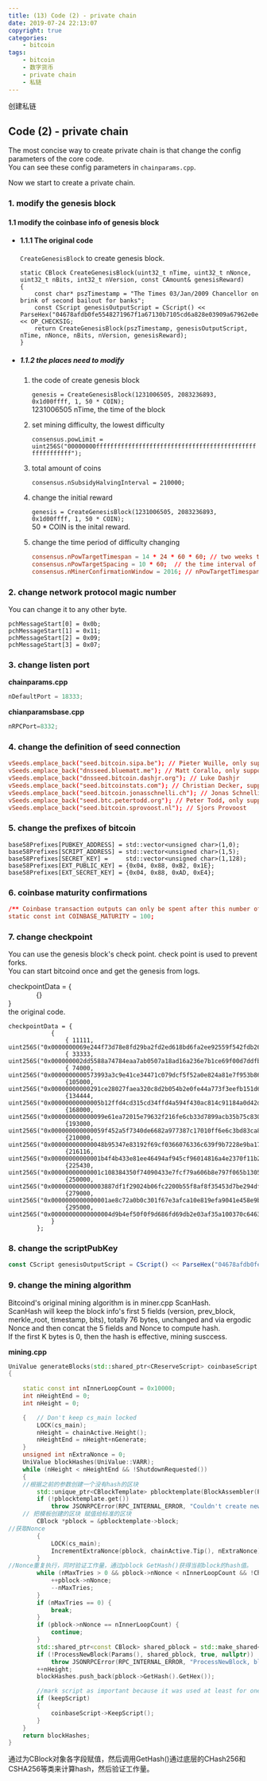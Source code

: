 ```yaml
---
title: (13) Code (2) - private chain
date: 2019-07-24 22:13:07
copyright: true
categories:
    - bitcoin
tags:
    - bitcoin
    - 数字货币
    - private chain
    - 私链
---
```

创建私链

<!-- more -->

## **Code (2) - private chain**

The most concise way to create private chain is that change the config parameters of the core code.     
You can see these config parameters in `chainparams.cpp`. 

Now we start to create a private chain. 

### **1. modify the genesis block**

#### **1.1 modify the coinbase info of genesis block**

+ #### 1.1.1 The original code 

    `CreateGenesisBlock` to create genesis block. 

    ```
    static CBlock CreateGenesisBlock(uint32_t nTime, uint32_t nNonce, uint32_t nBits, int32_t nVersion, const CAmount& genesisReward)
    {
        const char* pszTimestamp = "The Times 03/Jan/2009 Chancellor on brink of second bailout for banks";
        const CScript genesisOutputScript = CScript() << ParseHex("04678afdb0fe5548271967f1a67130b7105cd6a828e03909a67962e0ea1f61deb649f6bc3f4cef38c4f35504e51ec112de5c384df7ba0b8d578a4c702b6bf11d5f") << OP_CHECKSIG;
        return CreateGenesisBlock(pszTimestamp, genesisOutputScript, nTime, nNonce, nBits, nVersion, genesisReward);
    }
    ```

+ ##### 1.1.2 the places need to modify

    1. the code of create genesis block

        `genesis = CreateGenesisBlock(1231006505, 2083236893, 0x1d00ffff, 1, 50 * COIN);`   
        1231006505 nTime, the time of the block 

    2. set mining difficulty, the lowest difficulty 

        `consensus.powLimit = uint256S("00000000ffffffffffffffffffffffffffffffffffffffffffffffffffffffff");` 

    3. total amount of coins 

        `consensus.nSubsidyHalvingInterval = 210000;` 

    4. change the initial reward 

        `genesis = CreateGenesisBlock(1231006505, 2083236893, 0x1d00ffff, 1, 50 * COIN);`   
        50 * COIN is the inital reward. 

    5. change the time period of difficulty changing 

        ```conf
        consensus.nPowTargetTimespan = 14 * 24 * 60 * 60; // two weeks to change difficulty
        consensus.nPowTargetSpacing = 10 * 60;  // the time interval of per block.
        consensus.nMinerConfirmationWindow = 2016; // nPowTargetTimespan / nPowTargetSpacing
        ```



### **2. change network protocol magic number**

You can change it to any other byte. 

```
pchMessageStart[0] = 0x0b;
pchMessageStart[1] = 0x11;
pchMessageStart[2] = 0x09;
pchMessageStart[3] = 0x07;
```



### **3. change listen port**

**chainparams.cpp**

```cpp
nDefaultPort = 18333;
```

**chianparamsbase.cpp**

```cpp
nRPCPort=8332;
```



### **4. change the definition of seed connection**

```conf
vSeeds.emplace_back("seed.bitcoin.sipa.be"); // Pieter Wuille, only supports x1, x5, x9, and xd
vSeeds.emplace_back("dnsseed.bluematt.me"); // Matt Corallo, only supports x9
vSeeds.emplace_back("dnsseed.bitcoin.dashjr.org"); // Luke Dashjr
vSeeds.emplace_back("seed.bitcoinstats.com"); // Christian Decker, supports x1 - xf
vSeeds.emplace_back("seed.bitcoin.jonasschnelli.ch"); // Jonas Schnelli, only supports x1, x5, x9, and xd
vSeeds.emplace_back("seed.btc.petertodd.org"); // Peter Todd, only supports x1, x5, x9, and xd
vSeeds.emplace_back("seed.bitcoin.sprovoost.nl"); // Sjors Provoost
```


### **5. change the prefixes of bitcoin**

```
base58Prefixes[PUBKEY_ADDRESS] = std::vector<unsigned char>(1,0);
base58Prefixes[SCRIPT_ADDRESS] = std::vector<unsigned char>(1,5);
base58Prefixes[SECRET_KEY] =     std::vector<unsigned char>(1,128);
base58Prefixes[EXT_PUBLIC_KEY] = {0x04, 0x88, 0xB2, 0x1E};
base58Prefixes[EXT_SECRET_KEY] = {0x04, 0x88, 0xAD, 0xE4};
```


### **6. coinbase maturity confirmations**

```conf
/** Coinbase transaction outputs can only be spent after this number of new blocks (network rule) */
static const int COINBASE_MATURITY = 100;
```


### **7. change checkpoint**

You can use the genesis block's check point. check point is used to prevent forks.  
You can start bitcoind once and get the genesis from logs. 

checkpointData = {  
&emsp;&emsp;&emsp;&emsp;{}  
}   
the original code.

```
checkpointData = {
            {
                { 11111, uint256S("0x0000000069e244f73d78e8fd29ba2fd2ed618bd6fa2ee92559f542fdb26e7c1d")},
                { 33333, uint256S("0x000000002dd5588a74784eaa7ab0507a18ad16a236e7b1ce69f00d7ddfb5d0a6")},
                { 74000, uint256S("0x0000000000573993a3c9e41ce34471c079dcf5f52a0e824a81e7f953b8661a20")},
                {105000, uint256S("0x00000000000291ce28027faea320c8d2b054b2e0fe44a773f3eefb151d6bdc97")},
                {134444, uint256S("0x00000000000005b12ffd4cd315cd34ffd4a594f430ac814c91184a0d42d2b0fe")},
                {168000, uint256S("0x000000000000099e61ea72015e79632f216fe6cb33d7899acb35b75c8303b763")},
                {193000, uint256S("0x000000000000059f452a5f7340de6682a977387c17010ff6e6c3bd83ca8b1317")},
                {210000, uint256S("0x000000000000048b95347e83192f69cf0366076336c639f9b7228e9ba171342e")},
                {216116, uint256S("0x00000000000001b4f4b433e81ee46494af945cf96014816a4e2370f11b23df4e")},
                {225430, uint256S("0x00000000000001c108384350f74090433e7fcf79a606b8e797f065b130575932")},
                {250000, uint256S("0x000000000000003887df1f29024b06fc2200b55f8af8f35453d7be294df2d214")},
                {279000, uint256S("0x0000000000000001ae8c72a0b0c301f67e3afca10e819efa9041e458e9bd7e40")},
                {295000, uint256S("0x00000000000000004d9b4ef50f0f9d686fd69db2e03af35a100370c64632a983")},
            }
        };
```



### **8. change the scriptPubKey**

```js
const CScript genesisOutputScript = CScript() << ParseHex("04678afdb0fe5548271967f1a67130b7105cd6a828e03909a67962e0ea1f61deb649f6bc3f4cef38c4f35504e51ec112de5c384df7ba0b8d578a4c702b6bf11d5f") << OP_CHECKSIG;
```



### **9. change the mining algorithm**

Bitcoind's original mining algorithm is in miner.cpp ScanHash.   
ScanHash will keep the block info's first 5 fields (version, prev_block, merkle_root, timestamp, bits), totally 76 bytes, unchanged and via ergodic Nonce and then concat the 5 fields and Nonce to compute hash.   
If the first K bytes is 0, then the hash is effective, mining susccess. 

**mining.cpp**

```cpp
UniValue generateBlocks(std::shared_ptr<CReserveScript> coinbaseScript, int nGenerate, uint64_t nMaxTries, bool keepScript)
{
	
    static const int nInnerLoopCount = 0x10000;
    int nHeightEnd = 0;
    int nHeight = 0;

    {   // Don't keep cs_main locked
        LOCK(cs_main);
        nHeight = chainActive.Height();
        nHeightEnd = nHeight+nGenerate;
    }
    unsigned int nExtraNonce = 0;
    UniValue blockHashes(UniValue::VARR);
    while (nHeight < nHeightEnd && !ShutdownRequested())
    {
	//根据之前的参数创建一个没有hash的区块
        std::unique_ptr<CBlockTemplate> pblocktemplate(BlockAssembler(Params()).CreateNewBlock(coinbaseScript->reserveScript));
        if (!pblocktemplate.get())
            throw JSONRPCError(RPC_INTERNAL_ERROR, "Couldn't create new block");
	// 把模板创建的区块 赋值给标准的区块
        CBlock *pblock = &pblocktemplate->block;
//获取Nonce
        {
            LOCK(cs_main);
            IncrementExtraNonce(pblock, chainActive.Tip(), nExtraNonce);
        }
//Nonce重复执行，同时验证工作量，通过pblock GetHash()获得当前block的hash值。
        while (nMaxTries > 0 && pblock->nNonce < nInnerLoopCount && !CheckProofOfWork(pblock->GetHash(), pblock->nBits, Params().GetConsensus())) {
            ++pblock->nNonce;
            --nMaxTries;
        }
        if (nMaxTries == 0) {
            break;
        }
        if (pblock->nNonce == nInnerLoopCount) {
            continue;
        }
        std::shared_ptr<const CBlock> shared_pblock = std::make_shared<const CBlock>(*pblock);
        if (!ProcessNewBlock(Params(), shared_pblock, true, nullptr))
            throw JSONRPCError(RPC_INTERNAL_ERROR, "ProcessNewBlock, block not accepted");
        ++nHeight;
        blockHashes.push_back(pblock->GetHash().GetHex());

        //mark script as important because it was used at least for one coinbase output if the script came from the wallet
        if (keepScript)
        {
            coinbaseScript->KeepScript();
        }
    }
    return blockHashes;
}
```

通过为CBlock对象各字段赋值，然后调用GetHash()通过底层的CHash256和CSHA256等类来计算hash，然后验证工作量。 